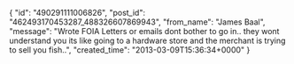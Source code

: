  {
   "id": "490291111006826",
   "post_id": "462493170453287_488326607869943",
   "from_name": "James Baal",
   "message": "Wrote FOIA Letters or emails dont bother to go in.. they wont understand you its like going to a hardware store and the merchant is trying to sell you fish..",
   "created_time": "2013-03-09T15:36:34+0000"
 }
